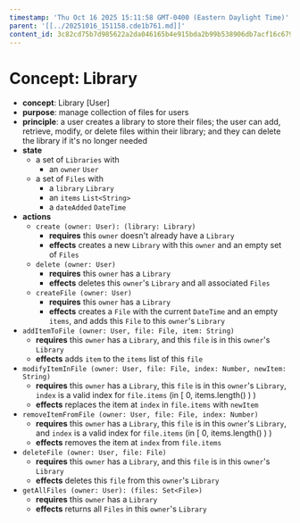 ```yaml
---
timestamp: 'Thu Oct 16 2025 15:11:58 GMT-0400 (Eastern Daylight Time)'
parent: '[[../20251016_151158.cde1b761.md]]'
content_id: 3c82cd75b7d985622a2da046165b4e915bda2b99b538906db7acf16c6797d68d
---
```


# Concept: Library

* **concept**: Library \[User]
* **purpose**: manage collection of files for users
* **principle**: a user creates a library to store their files; the user can add, retrieve, modify, or delete files within their library; and they can delete the library if it's no longer needed
* **state**
  * a set of `Libraries` with
    * an `owner` `User`
  * a set of `Files` with
    * a `library` `Library`
    * an `items` `List<String>`
    * a `dateAdded` `DateTime`
* **actions**
  * `create (owner: User): (library: Library)`
    * **requires** this `owner` doesn't already have a `Library`
    * **effects** creates a new `Library` with this `owner` and an empty set of `Files`
  * `delete (owner: User)`
    * **requires** this `owner` has a `Library`
    * **effects** deletes this `owner`'s `Library` and all associated `Files`
  * `createFile (owner: User)`
    * **requires** this `owner` has a `Library`
    * **effects** creates a `File` with the current `DateTime` and an empty `items`, and adds this `File` to this `owner`'s `Library`
* `addItemToFile (owner: User, file: File, item: String)`
  * **requires** this `owner` has a `Library`, and this `file` is in this `owner`'s `Library`
  * **effects** adds `item` to the `items` list of this `file`
* `modifyItemInFile (owner: User, file: File, index: Number, newItem: String)`
  * **requires** this `owner` has a `Library`, this `file` is in this `owner`'s `Library`, `index` is a valid index for `file.items` (in \[ 0, items.length() ) )
  * **effects** replaces the item at `index` in `file.items` with `newItem`
* `removeItemFromFile (owner: User, file: File, index: Number)`
  * **requires** this `owner` has a `Library`, this `file` is in this `owner`'s `Library`, and `index` is a valid index for `file.items` (in \[ 0, items.length() ) )
  * **effects** removes the item at `index` from `file.items`
* `deleteFile (owner: User, file: File)`
  * **requires** this `owner` has a `Library`, and this `file` is in this `owner`'s `Library`
  * **effects** deletes this `file` from this `owner`'s `Library`
* `getAllFiles (owner: User): (files: Set<File>)`
  * **requires** this `owner` has a `Library`
  * **effects** returns all `Files` in this `owner`'s `Library`
